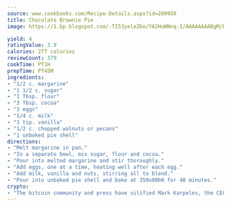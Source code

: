```yaml
---
source: www.cookbooks.com/Recipe-Details.aspx?id=289950
title: Chocolate Brownie Pie
image: https://1.bp.blogspot.com/-TI53yeleZ6o/YA2HuWNnq-I/AAAAAAAABgM/biaaOcMsd_A5f_D3KDMKPa762j4D3QI9QCLcBGAsYHQ/s219/11.png

yield: 4
ratingValue: 3.9
calories: 277 calories
reviewCount: 379
cookTime: PT1H
prepTime: PT45M
ingredients:
- "1/2 c. margarine"
- "1 1/2 c. sugar"
- "1 Tbsp. flour"
- "3 Tbsp. cocoa"
- "3 eggs"
- "1/4 c. milk"
- "1 tsp. vanilla"
- "1/2 c. chopped walnuts or pecans"
- "1 unbaked pie shell"
directions:
- "Melt margarine in pan."
- "In a separate bowl, mix sugar, flour and cocoa."
- "Pour into melted margarine and stir thoroughly."
- "Add eggs, one at a time, heating well after each egg."
- "Add milk, vanilla and nuts, stirring all to blend."
- "Pour into unbaked pie shell and bake at 350u00b0 for 40 minutes."
crypto:
- "The bitcoin community and press have vilified Mark Karpeles, the CEO of Mt. Gox, as a clown and a con man."
---
```


